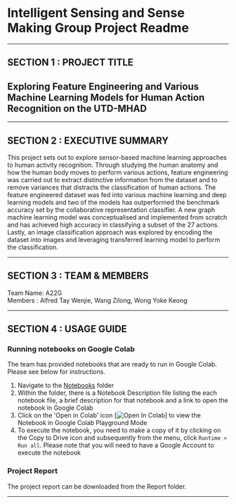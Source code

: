 # Intelligent Sensing and Sense Making Group Project Readme
---

## SECTION 1 : PROJECT TITLE
## Exploring Feature Engineering and Various Machine Learning Models for Human Action Recognition on the UTD-MHAD
  
---
## SECTION 2 : EXECUTIVE SUMMARY
This project sets out to explore sensor-based machine learning approaches to human activity recognition. Through studying the human anatomy and how the human body moves to perform various actions, feature engineering was carried out to extract distinctive information from the dataset and to remove variances that distracts the classification of human actions. The feature engineered dataset was fed into various machine learning and deep learning models and two of the models has outperformed the benchmark accuracy set by the collaborative representation classifier. A new graph machine learning model was conceptualised and implemented from scratch and has achieved high accuracy in classifying a subset of the 27 actions. Lastly, an image classification approach was explored by encoding the dataset into images and leveraging transferred learning model to perform the classification.

---
## SECTION 3 : TEAM & MEMBERS
Team Name: A22G  
Members  : Alfred Tay Wenjie, Wang Zilong, Wong Yoke Keong

---
## SECTION 4 : USAGE GUIDE

### Running notebooks on Google Colab

The team has provided notebooks that are ready to run in Google Colab. Please see below for instructions.

1. Navigate to the [Notebooks](/Notebooks) folder
2. Within the folder, there is a Notebook Description file listing the each notebook file, a brief description for that notebook and a link to open the notebook in Google Colab
3. Click on the 'Open in Colab' icon [![Open In Colab](https://colab.research.google.com/assets/colab-badge.svg)] to view the Notebook in Google Colab Playground Mode
4. To execute the notebook, you need to make a copy of it by clicking on the Copy to Drive icon and subsequently from the menu, click `Runtime > Run all`. Please note that you will need to have a Google Account to execute the notebook

### Project Report
The project report can be downloaded from the Report folder.

---
